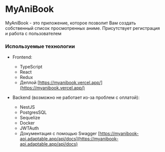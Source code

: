 # MyAniBook

MyAniBook - это приложение, которое позволит Вам создать собственный список просмотренных аниме. Присутствует регистрация и работа с пользователем

### Используемые технологии

* Frontend:
  * TypeScript
  * React
  * Redux
  * Деплой [https://myanibook.vercel.app/](https://myanibook.vercel.app/)

* Backend (возможно не работает из-за проблем с оплатой):
  * NestJS
  * PostgresSQL
  * Sequelize
  * Docker
  * JWTAuth
  * Документация с помощью Swagger [https://myanibook-api.adaptable.app/api/docs](https://myanibook-api.adaptable.app/api/docs)

